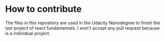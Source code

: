 # How to contribute

The files in this repository are used in the Udacity Nanodegree to finish the last project of react fundamentals. I won't accept any pull request because is a individual project.
